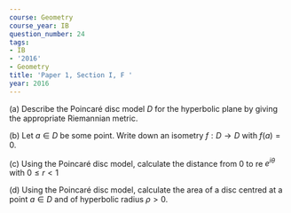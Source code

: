 ```yaml
---
course: Geometry
course_year: IB
question_number: 24
tags:
- IB
- '2016'
- Geometry
title: 'Paper 1, Section I, F '
year: 2016
---
```




(a) Describe the Poincaré disc model $D$ for the hyperbolic plane by giving the appropriate Riemannian metric.

(b) Let $a \in D$ be some point. Write down an isometry $f: D \rightarrow D$ with $f(a)=0$.

(c) Using the Poincaré disc model, calculate the distance from 0 to re $e^{i \theta}$ with $0 \leqslant r<1$

(d) Using the Poincaré disc model, calculate the area of a disc centred at a point $a \in D$ and of hyperbolic radius $\rho>0$.